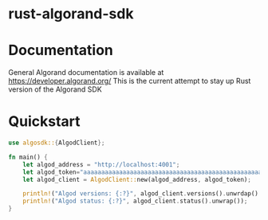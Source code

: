 # rust-algorand-sdk

# Documentation

General Algorand documentation is available at https://developer.algorand.org/
This is the current attempt to stay up Rust version of the Algorand SDK

# Quickstart

```rust
use algosdk::{AlgodClient};

fn main() {
    let algod_address = "http://localhost:4001";
    let algod_token="aaaaaaaaaaaaaaaaaaaaaaaaaaaaaaaaaaaaaaaaaaaaaaaaaaaaaaaaaaaaaaaa";
    let algod_client = AlgodClient::new(algod_address, algod_token);

    println!("Algod versions: {:?}", algod_client.versions().unwrdap().versions);
    println!("Algod status: {:?}", algod_client.status().unwrap());
}
```
